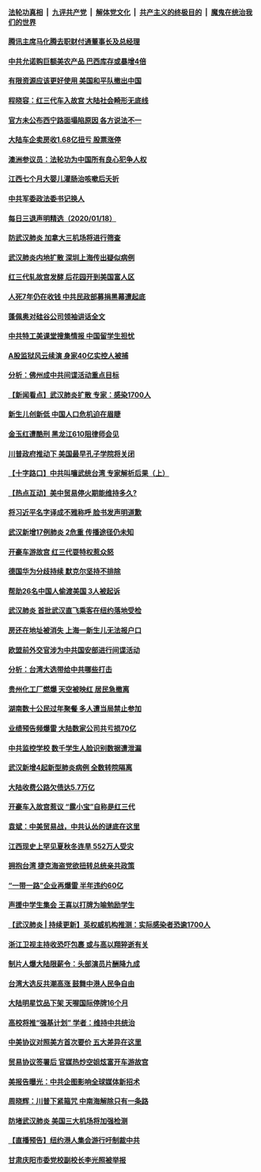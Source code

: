 ####  [法轮功真相](../../../../basic/blob/master/README.md?t=01192026) &nbsp;|&nbsp; [九评共产党](../../../../9ping.md/blob/master/README.md?t=01192026) &nbsp;|&nbsp; [解体党文化](../../../../jtdwh.md/blob/master/README.md?t=01192026)  &nbsp;|&nbsp; [共产主义的终极目的](../../../../gczydzjmd.md/blob/master/README.md?t=01192026) &nbsp;|&nbsp; [魔鬼在统治我们的世界](../../../../mgztzwmdsj.md/blob/master/README.md?t=01192026) 

#### [腾讯主席马化腾去职财付通董事长及总经理](../pages/nsc413/n11804804.md?t=01192026) 


#### [中共允诺购巨额美农产品 巴西库存或暴增4倍](../pages/nsc413/n11804292.md?t=01192026) 

#### [有限资源应该更好使用 美国和平队撤出中国](../pages/nsc413/n11804541.md?t=01192026) 

#### [程晓容：红三代车入故宫 大陆社会畸形无底线](../pages/nsc413/n11804572.md?t=01192026) 

#### [官方未公布西宁路面塌陷原因 各方说法不一](../pages/nsc413/n11804078.md?t=01192026) 

#### [大陆车企卖房收1.68亿扭亏 股票涨停](../pages/nsc413/n11803887.md?t=01192026) 

#### [澳洲参议员：法轮功为中国所有良心犯争人权](../pages/nsc413/n11801155.md?t=01192026) 

#### [江西七个月大婴儿灌肠治咳嗽后夭折](../pages/nsc413/n11804070.md?t=01192026) 

#### [中共军委政法委书记换人](../pages/nsc413/n11803788.md?t=01192026) 

#### [每日三退声明精选（2020/01/18）](../pages/nsc413/n11803815.md?t=01192026) 

#### [防武汉肺炎 加拿大三机场将进行筛查](../pages/nsc413/n11803776.md?t=01192026) 

#### [武汉肺炎内地扩散  深圳上海传出疑似病例](../pages/nsc413/n11803796.md?t=01192026) 

#### [红三代轧故宫发酵 后花园开到美国富人区](../pages/nsc413/n11803564.md?t=01192026) 

#### [人死7年仍在收钱 中共民政部募捐黑幕遭起底](../pages/nsc413/n11803448.md?t=01192026) 

#### [蓬佩奥对硅谷公司领袖讲话全文](../pages/nsc413/n11803223.md?t=01192026) 

#### [中共特工美课堂搜集情报 中国留学生担忧](../pages/nsc413/n11803438.md?t=01192026) 

#### [A股监狱风云续演 身家40亿实控人被捕](../pages/nsc413/n11803423.md?t=01192026) 

#### [分析：佛州成中共间谍活动重点目标](../pages/nsc413/n11803420.md?t=01192026) 

#### [【新闻看点】武汉肺炎扩散 专家：感染1700人](../pages/nsc413/n11803219.md?t=01192026) 

#### [新生儿创新低 中国人口危机迫在眉睫](../pages/nsc413/n11803344.md?t=01192026) 

#### [金玉红遭酷刑 黑龙江610阻律师会见](../pages/nsc413/n11803218.md?t=01192026) 

#### [川普政府推动下 美国最早孔子学院将关闭](../pages/nsc413/n11803287.md?t=01192026) 

#### [【十字路口】中共叫嚷武统台湾 专家解析后果（上）](../pages/nsc413/n11798622.md?t=01192026) 

#### [【热点互动】美中贸易停火期能维持多久?](../pages/nsc413/n11803234.md?t=01192026) 

#### [将习近平名字译成不雅称呼 脸书发声明道歉](../pages/nsc413/n11803294.md?t=01192026) 

#### [武汉新增17例肺炎 2危重 传播途径仍未知](../pages/nsc413/n11803305.md?t=01192026) 

#### [开豪车游故宫 红三代耍特权惹众怒](../pages/nsc413/n11803161.md?t=01192026) 

#### [德国华为分歧持续 默克尔坚持不排除](../pages/nsc413/n11803135.md?t=01192026) 

#### [帮助26名中国人偷渡美国 3人被起诉](../pages/nsc413/n11803065.md?t=01192026) 

#### [武汉肺炎 首批武汉直飞乘客在纽约落地受检](../pages/nsc413/n11803040.md?t=01192026) 

#### [房还在地址被消失 上海一新生儿无法报户口](../pages/nsc413/n11802960.md?t=01192026) 

#### [欧盟前外交官涉为中共国安部进行间谍活动](../pages/nsc413/n11802969.md?t=01192026) 

#### [分析：台湾大选带给中共哪些打击](../pages/nsc413/n11800815.md?t=01192026) 

#### [贵州化工厂燃爆 天空被映红 居民急撤离](../pages/nsc413/n11802910.md?t=01192026) 

#### [湖南数十公民过年聚餐 多人遭当局禁止参加](../pages/nsc413/n11802498.md?t=01192026) 

#### [业绩预告频爆雷 大陆数家公司共亏损70亿](../pages/nsc413/n11802724.md?t=01192026) 


#### [中共监控学校 数千学生人脸识别数据遭泄漏](../pages/nsc413/n11802037.md?t=01192026) 

#### [武汉新增4起新型肺炎病例 全数转院隔离](../pages/nsc413/n11802417.md?t=01192026) 

#### [大陆收费公路欠债达5.7万亿](../pages/nsc413/n11802364.md?t=01192026) 

#### [开豪车入故宫惹议 “露小宝”自称是红三代](../pages/nsc413/n11801973.md?t=01192026) 

#### [袁斌：中美贸易战，中共认怂的谜底在这里](../pages/nsc413/n11802040.md?t=01192026) 

#### [江西现史上罕见夏秋冬连旱 552万人受灾](../pages/nsc413/n11801989.md?t=01192026) 

#### [拥抱台湾 捷克海盗党欲扭转总统亲共政策](../pages/nsc413/n11801925.md?t=01192026) 

#### [“一带一路”企业再爆雷 半年违约60亿](../pages/nsc413/n11801522.md?t=01192026) 

#### [声援中学生集会 王喜以打牌为喻勉励学生](../pages/nsc413/n11801168.md?t=01192026) 

#### [【武汉肺炎 | 持续更新】英权威机构推测：实际感染者恐逾1700人](../pages/nsc413/n11801312.md?t=01192026) 

#### [浙江卫视主持收恐吓包裹 或与高以翔猝逝有关](../pages/nsc413/n11801405.md?t=01192026) 

#### [制片人爆大陆限薪令：头部演员片酬降九成](../pages/nsc413/n11801540.md?t=01192026) 

#### [台湾大选反共潮高涨 鼓舞中港人民争自由](../pages/nsc413/n11800810.md?t=01192026) 

#### [大陆明星饮品下架 天喔国际停牌16个月](../pages/nsc413/n11801695.md?t=01192026) 

#### [高校将推“强基计划” 学者：维持中共统治](../pages/nsc413/n11801609.md?t=01192026) 

#### [中美协议对照美方首次要价 五大差异在这里](../pages/nsc413/n11801575.md?t=01192026) 

#### [贸易协议签署后 官媒热炒空姐炫富开车游故宫](../pages/nsc413/n11801598.md?t=01192026) 

#### [美报告曝光：中共企图影响全球媒体新招术](../pages/nsc413/n11801398.md?t=01192026) 

#### [周晓辉：川普下紧箍咒 中南海解除只有一条路](../pages/nsc413/n11801573.md?t=01192026) 

#### [防堵武汉肺炎 美国三大机场将加强检测](../pages/nsc413/n11801495.md?t=01192026) 

#### [【直播预告】纽约港人集会游行吁制裁中共](../pages/nsc413/n11801551.md?t=01192026) 

#### [甘肃庆阳市委党校副校长李光照被举报](../pages/nsc413/n11798865.md?t=01192026) 

